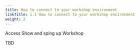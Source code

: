 ```yaml
---
title: How to connect to your workshop environment
linkTitle: 1.1 How to connect to your workshop environment
weight: 2
---
```


Access Show and sping up Workshop

TBD